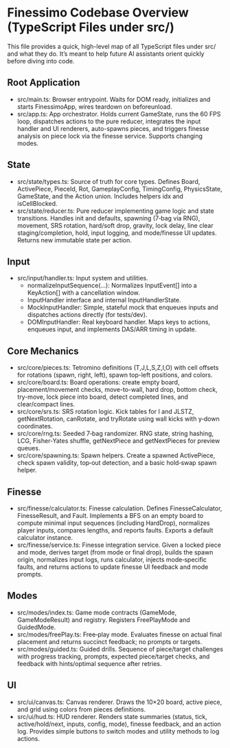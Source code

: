# Finessimo Codebase Overview (TypeScript Files under src/)

This file provides a quick, high-level map of all TypeScript files under src/ and what they do. It’s meant to help future AI assistants orient quickly before diving into code.

## Root Application

- src/main.ts: Browser entrypoint. Waits for DOM ready, initializes and starts FinessimoApp, wires teardown on beforeunload.
- src/app.ts: App orchestrator. Holds current GameState, runs the 60 FPS loop, dispatches actions to the pure reducer, integrates the input handler and UI renderers, auto-spawns pieces, and triggers finesse analysis on piece lock via the finesse service. Supports changing modes.

## State

- src/state/types.ts: Source of truth for core types. Defines Board, ActivePiece, PieceId, Rot, GameplayConfig, TimingConfig, PhysicsState, GameState, and the Action union. Includes helpers idx and isCellBlocked.
- src/state/reducer.ts: Pure reducer implementing game logic and state transitions. Handles init and defaults, spawning (7‑bag via RNG), movement, SRS rotation, hard/soft drop, gravity, lock delay, line clear staging/completion, hold, input logging, and mode/finesse UI updates. Returns new immutable state per action.

## Input

- src/input/handler.ts: Input system and utilities.
  - normalizeInputSequence(...): Normalizes InputEvent[] into a KeyAction[] with a cancellation window.
  - InputHandler interface and internal InputHandlerState.
  - MockInputHandler: Simple, stateful mock that enqueues inputs and dispatches actions directly (for tests/dev).
  - DOMInputHandler: Real keyboard handler. Maps keys to actions, enqueues input, and implements DAS/ARR timing in update.

## Core Mechanics

- src/core/pieces.ts: Tetromino definitions (T,J,L,S,Z,I,O) with cell offsets for rotations (spawn, right, left), spawn top-left positions, and colors.
- src/core/board.ts: Board operations: create empty board, placement/movement checks, move-to-wall, hard drop, bottom check, try-move, lock piece into board, detect completed lines, and clear/compact lines.
- src/core/srs.ts: SRS rotation logic. Kick tables for I and JLSTZ, getNextRotation, canRotate, and tryRotate using wall kicks with y‑down coordinates.
- src/core/rng.ts: Seeded 7‑bag randomizer. RNG state, string hashing, LCG, Fisher‑Yates shuffle, getNextPiece and getNextPieces for preview queues.
- src/core/spawning.ts: Spawn helpers. Create a spawned ActivePiece, check spawn validity, top‑out detection, and a basic hold‑swap spawn helper.

## Finesse

- src/finesse/calculator.ts: Finesse calculation. Defines FinesseCalculator, FinesseResult, and Fault. Implements a BFS on an empty board to compute minimal input sequences (including HardDrop), normalizes player inputs, compares lengths, and reports faults. Exports a default calculator instance.
- src/finesse/service.ts: Finesse integration service. Given a locked piece and mode, derives target (from mode or final drop), builds the spawn origin, normalizes input logs, runs calculator, injects mode‑specific faults, and returns actions to update finesse UI feedback and mode prompts.

## Modes

- src/modes/index.ts: Game mode contracts (GameMode, GameModeResult) and registry. Registers FreePlayMode and GuidedMode.
- src/modes/freePlay.ts: Free‑play mode. Evaluates finesse on actual final placement and returns succinct feedback; no prompts or targets.
- src/modes/guided.ts: Guided drills. Sequence of piece/target challenges with progress tracking, prompts, expected piece/target checks, and feedback with hints/optimal sequence after retries.

## UI

- src/ui/canvas.ts: Canvas renderer. Draws the 10×20 board, active piece, and grid using colors from pieces definitions.
- src/ui/hud.ts: HUD renderer. Renders state summaries (status, tick, active/hold/next, inputs, config, mode), finesse feedback, and an action log. Provides simple buttons to switch modes and utility methods to log actions.

